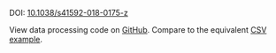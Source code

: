 
DOI: [10.1038/s41592-018-0175-z](https://doi.org/10.1038/s41592-018-0175-z)

View data processing code on [GitHub](https://github.com/vitessce/vitessce-python/tree/main/demos/codeluppi-2018-via-zarr). Compare to the equivalent [CSV example](#?dataset=codeluppi-2018).